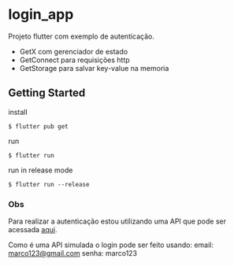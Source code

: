 # login_app

Projeto flutter com exemplo de autenticação.
- GetX com gerenciador de estado
- GetConnect para requisições http
- GetStorage para salvar key-value na memoria


## Getting Started

install
```
$ flutter pub get
```

run 
```
$ flutter run
```

run in release mode
```
$ flutter run --release
```

### Obs
Para realizar a autenticação estou utilizando uma API que pode ser acessada  <a href="https://github.com/marco-rozo/api-express-example">aqui</a>.

Como é uma API simulada o login pode ser feito usando:
email: marco123@gmail.com
senha: marco123